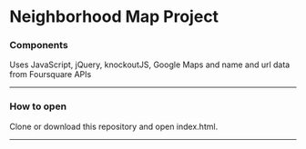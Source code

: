 # Neighborhood Map Project

### Components

Uses JavaScript, jQuery, knockoutJS, Google Maps and name and url data from Foursquare APIs

- - - -
### How to open
Clone or download this repository and open index.html.

- - - -
